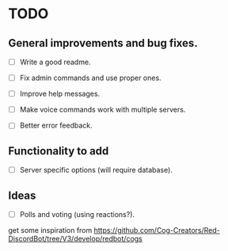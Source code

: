# TODO

## General improvements and bug fixes.

- [ ] Write a good readme.

- [ ] Fix admin commands and use proper ones.

- [ ] Improve help messages.

- [ ] Make voice commands work with multiple servers.

- [ ] Better error feedback.


## Functionality to add

- [ ] Server specific options (will require database).

## Ideas

- [ ] Polls and voting (using reactions?).

get some inspiration from https://github.com/Cog-Creators/Red-DiscordBot/tree/V3/develop/redbot/cogs